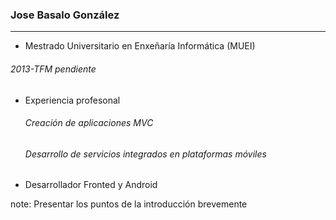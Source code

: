 ### Jose Basalo González
----------------  
  - Mestrado Universitario en Enxeñaría Informática (MUEI)
  ###### 2013-TFM pendiente
  - Experiencia profesonal <!-- .element: class="fragment fade-in" data-fragment-index="2" -->
    ###### Creación de aplicaciones MVC<!-- .element: class="fragment fade-in" data-fragment-index="2" -->
    ###### Desarrollo de servicios integrados en plataformas móviles<!-- .element: class="fragment fade-in" data-fragment-index="3" -->    
  - Desarrollador Fronted y Android<!-- .element: class="fragment fade-in" data-fragment-index="4" -->

note:
    Presentar los puntos de la introducción brevemente

